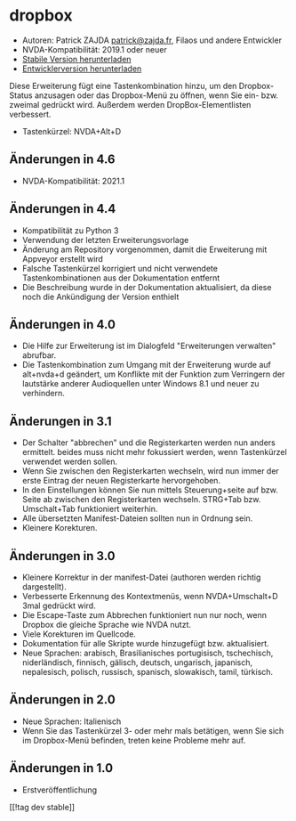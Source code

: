 # dropbox #

* Autoren: Patrick ZAJDA <patrick@zajda.fr>, Filaos und andere Entwickler
* NVDA-Kompatibilität: 2019.1 oder neuer
* [Stabile Version herunterladen][1]
* [Entwicklerversion herunterladen][2]

Diese Erweiterung fügt eine Tastenkombination hinzu, um den Dropbox-Status
anzusagen oder das Dropbox-Menü zu öffnen, wenn Sie ein- bzw. zweimal
gedrückt wird.  Außerdem werden DropBox-Elementlisten verbessert.

* Tastenkürzel: NVDA+Alt+D


## Änderungen in 4.6 ##

* NVDA-Kompatibilität: 2021.1

## Änderungen in 4.4 ##

* Kompatibilität zu Python 3
* Verwendung der letzten Erweiterungsvorlage
* Änderung am Repository vorgenommen, damit die Erweiterung mit Appveyor
  erstellt wird
* Falsche Tastenkürzel korrigiert und nicht verwendete Tastenkombinationen
  aus der Dokumentation entfernt
* Die Beschreibung wurde in der Dokumentation aktualisiert, da diese noch
  die Ankündigung der Version enthielt

## Änderungen in 4.0 ##

* Die Hilfe zur Erweiterung ist im Dialogfeld \"Erweiterungen verwalten\"
  abrufbar.
* Die Tastenkombination zum Umgang mit der Erweiterung wurde auf alt+nvda+d
  geändert, um Konflikte mit der Funktion zum Verringern der lautstärke
  anderer Audioquellen unter Windows 8.1 und neuer zu verhindern.

## Änderungen in 3.1 ##

* Der Schalter "abbrechen" und die Registerkarten werden nun anders
  ermittelt. beides muss nicht mehr fokussiert werden, wenn Tastenkürzel
  verwendet werden sollen.
* Wenn Sie zwischen den Registerkarten wechseln, wird nun immer der erste
  Eintrag der neuen Registerkarte hervorgehoben.
* In den Einstellungen können Sie nun mittels Steuerung+seite auf bzw. Seite
  ab zwischen den Registerkarten wechseln. STRG+Tab bzw. Umschalt+Tab
  funktioniert weiterhin.
* Alle übersetzten Manifest-Dateien sollten nun in Ordnung sein.
* Kleinere Korekturen.

## Änderungen in 3.0 ##

* Kleinere Korrektur in der manifest-Datei (authoren werden richtig
  dargestellt).
* Verbesserte Erkennung des Kontextmenüs, wenn NVDA+Umschalt+D 3mal gedrückt
  wird.
* Die Escape-Taste zum Abbrechen  funktioniert nun nur noch, wenn Dropbox
  die gleiche Sprache wie NVDA nutzt.
* Viele Korekturen im Quellcode.
* Dokumentation für alle Skripte wurde hinzugefügt bzw. aktualisiert.
* Neue Sprachen: arabisch, Brasilianisches portugisisch, tschechisch,
  niderländisch, finnisch, gälisch, deutsch, ungarisch, japanisch,
  nepalesisch, polisch, russisch, spanisch, slowakisch, tamil, türkisch.

## Änderungen in 2.0 ##

* Neue Sprachen: Italienisch
* Wenn Sie das Tastenkürzel 3- oder mehr mals betätigen, wenn Sie sich im
  Dropbox-Menü befinden, treten keine Probleme mehr auf.

## Änderungen in 1.0 ##

* Erstveröffentlichung

[[!tag dev stable]]

[1]: https://addons.nvda-project.org/files/get.php?file=dx

[2]: https://addons.nvda-project.org/files/get.php?file=dx-dev
